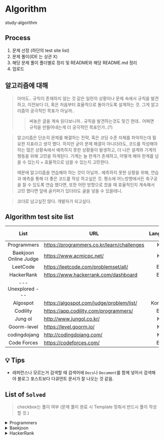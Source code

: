 # Algorithm
study-algorithm

## Process
1. 문제 선정 (하단의 test site list)
2. 문제 풀이(IDE 는 상관 X)
3. 해당 문제 풀이 폴더별로 정리 및 README와 해당 README.md 정리
4. 업로드

## 알고리즘에 대해
> 아마도.. 규칙이 존재하지 않는 것 같은 일련의 상황이나 문제 속에서 규칙을 발견하고, 이전보다 더, 혹은 처음부터 효율적으로 돌아가도록 설계하는 것.
> 그게 알고리즘의 궁극적인 목표가 아닐까..
>> 써놓은 글을 계속 읽다보니까.. 규칙을 발견하는것도 맞긴 한데.. 어쩌면 규칙을 만들어내는게 더 궁극적인 목표인가..(?)

> 알고리즘은 단순히 문제를 해결하는 전략, 혹은 코딩 수준 자체를 파악하는데 필요한 지표라고 생각 했다.
> 하지만 굳이 문제 해결이 아니더라도, 코드를 작성해야하는 많은 상황속에서 예측하지 못한 상황들이 발생하고, 더 나은 설계와 기계의 행동을 위해 고민을 하게된다.
> 기계는 늘 한계가 존재하고, 어떻게 해야 한계를 넘을 수 있는지 + 효율적으로 넘을 수 있는지 고민한다.
>
> 때문에 알고리즘을 연습해야 하는 것이 아닐까.. 예측하지 못한 상황을 위해, 연습과 예측을 통해 더 좋은 코드를 작성 하고싶은 것.
> 평소에 어느방향에서든 축구공을 찰 수 있도록 연습 했다면, 또한 어떤 방향으로 찼을 때 효율적인지 계속해서 고민 했다면 앞에 골키퍼가 있더라도 골을 넣을 수 있을테니.

> 코더로 남고싶진 않다. 개발자가 되고싶다.

## Algorithm test site list
|         List          | URL                                        | Language | Remarks |         My own         |
| :-------------------: | ------------------------------------------ | :------: | :-----: | :--------------------: |
|      Programmers      | https://programmers.co.kr/learn/challenges |   Kor    |         |                        |
| Baekjoon Online Judge | https://www.acmicpc.net/                   |   Kor    |         |  [Link][my_Baekjoon]   |
|       LeetCode        | https://leetcode.com/problemset/all/       |   Eng    |         |  [Link][my_Leetcode]   |
|      HackerRank       | https://www.hackerrank.com/dashboard       |   Eng    |         | [Link][my_Programmers] |
|  --- Unexplored ---   |                                            |          |         |                        |
|       Algospot        | https://algospot.com/judge/problem/list/   | Kor+Eng  |         |  [Link][my_Algospot]   |
|       Codility        | https://app.codility.com/programmers/      |   Eng    |         |                        |
|        Jung ol        | http://www.jungol.co.kr/                   |   Kor    |         |                        |
|      Goorm-level      | https://level.goorm.io/                    |   Kor    |         |                        |
|     codingdojang      | http://codingdojang.com/                   |   Kor    |         |                        |
|      Code Forces      | https://codeforces.com/                    |   Eng    |         |                        |

[my_Baekjoon]: https://www.acmicpc.net/user/dnr1105
[my_Programmers]: https://www.hackerrank.com/dnr1105
[my_Algospot]: https://algospot.com/user/profile/92448
[my_Leetcode]: https://leetcode.com/dnr1105/

## :bulb: Tips
- 레퍼런스나 모르는거 검색할 때 검색어에 `Docs`나 `Document`를 함께 넣어서 검색해야 블로그 포스트보다 다큐먼트 문서가 잘 나오는 것 같음.

## List of `Solved`
> checkbox는 풀이 여부 (문제 풀이 완료 시 Template 맞춰서 반드시 풀이 작성 할 것.)

<details><summary>Programmers</summary>

## Skill check

## All problems
### Level 2
- [ ] [42583 - 다리를 지나는 트럭](https://github.com/bin-e/algorithm/tree/master/programmers/challenges(courses-30)/42583)
- [x] [60057 - 문자열 압축](https://github.com/bin-e/algorithm/tree/master/programmers/challenges(courses-30)/60057)

### Level 1
- [x] [12901 - 2016년](https://github.com/bin-e/algorithm/tree/master/programmers/challenges(courses-30)/12901)
- [x] [12903 - 가운데 글자 가져오기](https://github.com/bin-e/algorithm/tree/master/programmers/challenges(courses-30)/12903)
- [x] [12906 - 같은 숫자는 싫어](https://github.com/bin-e/algorithm/tree/master/programmers/challenges(courses-30)/12906)
- [x] [12910 - 나누어 떨어지는 숫자 배열](https://github.com/bin-e/algorithm/tree/master/programmers/challenges(courses-30)/12910)
- [x] [12912 - 두 정수 사이의 합](https://github.com/bin-e/algorithm/tree/master/programmers/challenges(courses-30)/12912)
- [x] [12915 - 문자열 내 마음대로 정렬하기](https://github.com/bin-e/algorithm/tree/master/programmers/challenges(courses-30)/12915)
- [x] [12916 - 문자열 내 p와 y의 개수](https://github.com/bin-e/algorithm/tree/master/programmers/challenges(courses-30)/12916)
- [x] [12917 - 문자열 내림차순으로 배치하기](https://github.com/bin-e/algorithm/tree/master/programmers/challenges(courses-30)/12917)
- [x] [12918 - 문자열 다루기 기본](https://github.com/bin-e/algorithm/tree/master/programmers/challenges(courses-30)/12918)
- [x] [12919 - 서울에서 김서방 찾기](https://github.com/bin-e/algorithm/tree/master/programmers/challenges(courses-30)/12919)
- [x] [12921 - 소수 찾기](https://github.com/bin-e/algorithm/tree/master/programmers/challenges(courses-30)/12921)
- [x] [12922 - 수박수박수박수박수박수?](https://github.com/bin-e/algorithm/tree/master/programmers/challenges(courses-30)/12922)
- [x] [12925 - 문자열을 정수로 바꾸기](https://github.com/bin-e/algorithm/tree/master/programmers/challenges(courses-30)/12925)
- [x] [12926 - 시저 암호](https://github.com/bin-e/algorithm/tree/master/programmers/challenges(courses-30)/12926)
- [x] [12928 - 약수의 합](https://github.com/bin-e/algorithm/tree/master/programmers/challenges(courses-30)/12928)
- [x] [12930 - 이상한 문자 만들기](https://github.com/bin-e/algorithm/tree/master/programmers/challenges(courses-30)/12930)
- [x] [12931 - 자릿수 더하기](https://github.com/bin-e/algorithm/tree/master/programmers/challenges(courses-30)/12931)
- [x] [12932 - 자연수 뒤집어 배열로 만들기](https://github.com/bin-e/algorithm/tree/master/programmers/challenges(courses-30)/12932)
- [x] [12933 - 정수 내림차순으로 배치하기](https://github.com/bin-e/algorithm/tree/master/programmers/challenges(courses-30)/12933)
- [x] [12934 - 정수 제곱근 판별](https://github.com/bin-e/algorithm/tree/master/programmers/challenges(courses-30)/12934)
- [x] [12935 - 제일 작은 수 제거하기](https://github.com/bin-e/algorithm/tree/master/programmers/challenges(courses-30)/12935)
- [x] [12937 - 짝수와 홀수](https://github.com/bin-e/algorithm/tree/master/programmers/challenges(courses-30)/12937)
- [x] [12940 - 최대공약수와 최소공배수](https://github.com/bin-e/algorithm/tree/master/programmers/challenges(courses-30)/12940)
- [x] [12943 - 콜라츠 추측](https://github.com/bin-e/algorithm/tree/master/programmers/challenges(courses-30)/12943)
- [x] [12944 - 평균 구하기](https://github.com/bin-e/algorithm/tree/master/programmers/challenges(courses-30)/12944)
- [x] [12947 - 하샤드 수](https://github.com/bin-e/algorithm/tree/master/programmers/challenges(courses-30)/12947)
- [x] [12954 - x만큼 간격이 있는 n개의 숫자](https://github.com/bin-e/algorithm/tree/master/programmers/challenges(courses-30)/12954)
- [x] [12969 - 직사각형 별찍기](https://github.com/bin-e/algorithm/tree/master/programmers/challenges(courses-30)/12969)
- [x] [42576 - 완주하지 못한 선수](https://github.com/bin-e/algorithm/tree/master/programmers/challenges(courses-30)/42576)
- [x] [42748 - K번째수](https://github.com/bin-e/algorithm/tree/master/programmers/challenges(courses-30)/42748)
- [x] [42840 - 모의고사](https://github.com/bin-e/algorithm/tree/master/programmers/challenges(courses-30)/42840)
</details>

<details><summary>Baekjoon</summary>

- [x] [01000 - A+B](https://github.com/bin-e/algorithm/tree/master/baekjoon/all_problems/01000)
- [x] [01001 - A-B](https://github.com/bin-e/algorithm/tree/master/baekjoon/all_problems/01001)
- [x] [01008 - A/B](https://github.com/bin-e/algorithm/tree/master/baekjoon/all_problems/01008)
- [x] [01110 - 더하기 사이클](https://github.com/bin-e/algorithm/tree/master/baekjoon/all_problems/01110)
- [x] [01152 - 단어의 개수](https://github.com/bin-e/algorithm/tree/master/baekjoon/all_problems/01152)
- [x] [01157 - 단어 공부](https://github.com/bin-e/algorithm/tree/master/baekjoon/all_problems/01157)
- [x] [01330 - 두 수 비교하기](https://github.com/bin-e/algorithm/tree/master/baekjoon/all_problems/01330)
- [x] [01546 - 평균](https://github.com/bin-e/algorithm/tree/master/baekjoon/all_problems/01546)
- [x] [02438 - 별 찍기 - 1](https://github.com/bin-e/algorithm/tree/master/baekjoon/all_problems/02438)
- [x] [02439 - 별 찍기 - 2](https://github.com/bin-e/algorithm/tree/master/baekjoon/all_problems/02439)
- [x] [02557 - Hello World](https://github.com/bin-e/algorithm/tree/master/baekjoon/all_problems/02557)
- [x] [02562 - 최댓값](https://github.com/bin-e/algorithm/tree/master/baekjoon/all_problems/02562)
- [x] [02577 - 숫자의 개수](https://github.com/bin-e/algorithm/tree/master/baekjoon/all_problems/02577)
- [x] [02588 - 곱셈](https://github.com/bin-e/algorithm/tree/master/baekjoon/all_problems/02588)
- [x] [02675 - 문자열 반복](https://github.com/bin-e/algorithm/tree/master/baekjoon/all_problems/02675)
- [x] [02739 - 구구단](https://github.com/bin-e/algorithm/tree/master/baekjoon/all_problems/02739)
- [x] [02741 - N 찍기](https://github.com/bin-e/algorithm/tree/master/baekjoon/all_problems/02741)
- [x] [02742 - 기찍 N](https://github.com/bin-e/algorithm/tree/master/baekjoon/all_problems/02742)
- [x] [02753 - 윤년](https://github.com/bin-e/algorithm/tree/master/baekjoon/all_problems/02753)
- [x] [02869 - 달팽이는 올라가고 싶다](https://github.com/bin-e/algorithm/tree/master/baekjoon/all_problems/02869)
- [x] [02884 - 알람 시계](https://github.com/bin-e/algorithm/tree/master/baekjoon/all_problems/02884)
- [x] [02908 - 상수](https://github.com/bin-e/algorithm/tree/master/baekjoon/all_problems/02908)
- [x] [02920 - 음계](https://github.com/bin-e/algorithm/tree/master/baekjoon/all_problems/02920)
- [x] [03052 - 나머지](https://github.com/bin-e/algorithm/tree/master/baekjoon/all_problems/03052)
- [x] [04153 - 직삼각형](https://github.com/bin-e/algorithm/tree/master/baekjoon/all_problems/04153)
- [x] [04344 - 평균은 넘겠지](https://github.com/bin-e/algorithm/tree/master/baekjoon/all_problems/04344)
- [x] [07287 - 등록](https://github.com/bin-e/algorithm/tree/master/baekjoon/all_problems/07287)
- [x] [08393 - 합](https://github.com/bin-e/algorithm/tree/master/baekjoon/all_problems/08393)
- [x] [08958 - OX퀴즈](https://github.com/bin-e/algorithm/tree/master/baekjoon/all_problems/08958)
- [x] [09498 - 시험 성적](https://github.com/bin-e/algorithm/tree/master/baekjoon/all_problems/09498)
- [x] [10171 - 고양이](https://github.com/bin-e/algorithm/tree/master/baekjoon/all_problems/10171)
- [x] [10172 - 개](https://github.com/bin-e/algorithm/tree/master/baekjoon/all_problems/10172)
- [x] [10430 - 나머지](https://github.com/bin-e/algorithm/tree/master/baekjoon/all_problems/10430)
- [x] [10718 - We love kriii](https://github.com/bin-e/algorithm/tree/master/baekjoon/all_problems/10718)
- [x] [10809 - 알파벳 찾기](https://github.com/bin-e/algorithm/tree/master/baekjoon/all_problems/10809)
- [x] [10817 - 세 수](https://github.com/bin-e/algorithm/tree/master/baekjoon/all_problems/10817)
- [x] [10818 - 최소, 최대](https://github.com/bin-e/algorithm/tree/master/baekjoon/all_problems/10818)
- [x] [10869 - 사칙연산](https://github.com/bin-e/algorithm/tree/master/baekjoon/all_problems/10869)
- [x] [10871 - X보다 작은 수](https://github.com/bin-e/algorithm/tree/master/baekjoon/all_problems/10871)
- [x] [10950 - A+B - 3](https://github.com/bin-e/algorithm/tree/master/baekjoon/all_problems/10950)
- [x] [10951 - A+B - 4](https://github.com/bin-e/algorithm/tree/master/baekjoon/all_problems/10951)
- [x] [10952 - A+B - 5](https://github.com/bin-e/algorithm/tree/master/baekjoon/all_problems/10952)
- [x] [10998 - A×B](https://github.com/bin-e/algorithm/tree/master/baekjoon/all_problems/10998)
- [x] [11021 - A+B - 7](https://github.com/bin-e/algorithm/tree/master/baekjoon/all_problems/11021)
- [x] [11022 - A+B - 8](https://github.com/bin-e/algorithm/tree/master/baekjoon/all_problems/11022)
- [x] [11654 - 아스키 코드](https://github.com/bin-e/algorithm/tree/master/baekjoon/all_problems/11654)
- [x] [11720 - 숫자의 합](https://github.com/bin-e/algorithm/tree/master/baekjoon/all_problems/11720)
- [x] [15552 - 빠른 A+B](https://github.com/bin-e/algorithm/tree/master/baekjoon/all_problems/15552)
</details>

<details><summary>HackerRank</summary>

</details>